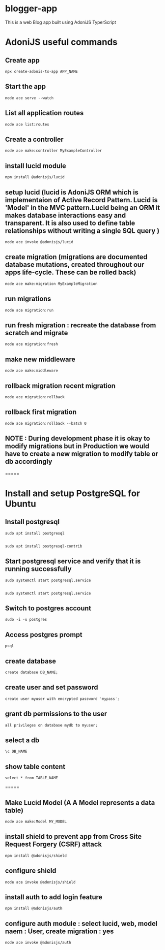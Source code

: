 # blogger-app
This is a web Blog app built using AdoniJS TyperScript

# AdoniJS useful commands

## Create app
 
    npx create-adonis-ts-app APP_NAME
 
## Start the app
 
    node ace serve --watch
 
## List all application routes
 
    node ace list:routes
 
## Create a controller
 
    node ace make:controller MyExampleController

## install lucid module
 
    npm install @adonisjs/lucid

## setup lucid (lucid is AdoniJS ORM which is implementaion of Active Record Pattern. Lucid is 'Model' in the MVC pattern.Lucid being an ORM it makes database interactions easy and transparent. It is also used to define table relationships without writing a single SQL query )
 
    node ace invoke @adonisjs/lucid

## create migration (migrations are documented database mutations, created throughout our apps life-cycle. These can be rolled back)
 
    node ace make:migration MyExampleMigration

## run migrations
 
    node ace migration:run
 
## run fresh migration : recreate the database from scratch and migrate
 
    node ace migration:fresh

## make new middleware

    node ace make:middleware

## rollback migration recent migration

    node ace migration:rollback

## rollback first migration

    node ace migration:rollback --batch 0

## NOTE : During development phase it is okay to modify migrations but in Production we would have to create a new migration to modify table or db accordingly

=====
# Install and setup PostgreSQL for Ubuntu

## Install postgresql
 
    sudo apt install postgresql

    
    sudo apt install postgresql-contrib
  
## Start postgresql service and verify that it is running successfully
 
    sudo systemctl start postgresql.service

    
    sudo systemctl start postgresql.service

## Switch to postgres account
 
    sudo -i -u postgres

## Access postgres prompt
 
    psql

## create database
 
    create database DB_NAME;

## create user and set password
 
    create user myuser with encrypted password 'mypass';

## grant db permissions to the user
  
    all privileges on database mydb to myuser;

## select a db
 
    \c DB_NAME

## show table content
 
    select * from TABLE_NAME
=====

## Make Lucid Model (A A Model represents a data table)
 
    node ace make:Model MY_MODEL


## install shield to prevent app from Cross Site Request Forgery (CSRF) attack 
 
    npm install @adonisjs/shield

## configure shield
 
    node ace invoke @adonisjs/shield

## install auth to add login feature
 
    npm install @adonisjs/auth

## configure auth module : select lucid, web, model naem : User, create migration : yes
 
    node ace invoke @adonisjs/auth